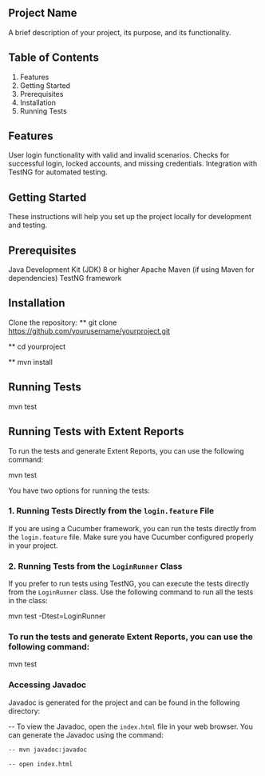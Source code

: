 ## Project Name

A brief description of your project, its purpose, and its functionality.

## Table of Contents

1. Features
2. Getting Started
3. Prerequisites
4. Installation
5. Running Tests



## Features

User login functionality with valid and invalid scenarios.
Checks for successful login, locked accounts, and missing credentials.
Integration with TestNG for automated testing.


## Getting Started

These instructions will help you set up the project locally for development and testing.

## Prerequisites
Java Development Kit (JDK) 8 or higher
Apache Maven (if using Maven for dependencies)
TestNG framework


## Installation
Clone the repository:
** git clone https://github.com/yourusername/yourproject.git


** cd yourproject

** mvn install

## Running Tests
mvn test

## Running Tests with Extent Reports

To run the tests and generate Extent Reports, you can use the following command:

mvn test

You have two options for running the tests:

### 1. Running Tests Directly from the `login.feature` File

If you are using a Cucumber framework, you can run the tests directly from the `login.feature` file. Make sure you have Cucumber configured properly in your project.

### 2. Running Tests from the `LoginRunner` Class

If you prefer to run tests using TestNG, you can execute the tests directly from the `LoginRunner` class. Use the following command to run all the tests in the class:


mvn test -Dtest=LoginRunner


### To run the tests and generate Extent Reports, you can use the following command:

mvn test


###  Accessing Javadoc

Javadoc is generated for the project and can be found in the following directory:


-- To view the Javadoc, open the `index.html` file in your web browser. You can generate the Javadoc using the command:


```bash
-- mvn javadoc:javadoc

-- open index.html
